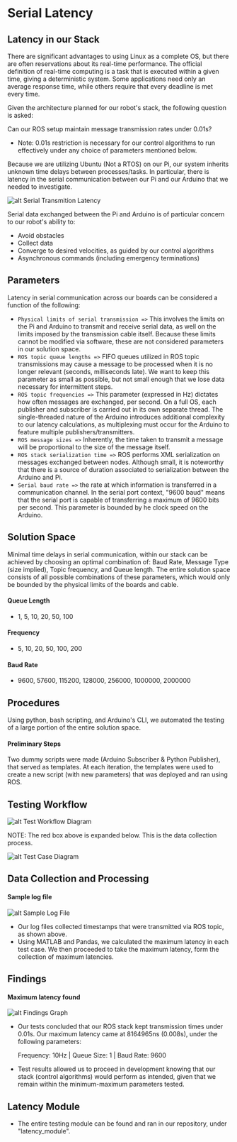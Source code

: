 # Serial Latency


## Latency in our Stack

There are significant advantages to using Linux as a complete OS, but there are often reservations about its real-time performance.
The official definition of real-time computing is a task that is executed within a given time, giving a deterministic system. Some applications need only an average response time, while others require that every deadline is met every time.

Given the architecture planned for our robot's stack, the following question is asked:

Can our ROS setup maintain message transmission rates under 0.01s?

* Note: 0.01s restriction is necessary for our control algorithms to run effectively under any choice of parameters mentioned below.

Because we are utilizing Ubuntu (Not a RTOS) on our Pi, our system inherits unknown time delays between processes/tasks. In particular, there is latency in the serial communication between our Pi and our Arduino that we needed to investigate.

![alt Serial Transmition Latency](images/serialLatency/testAproach.png "Serial Transmition Latency")

Serial data exchanged between the Pi and Arduino is of particular concern to our robot's ability to:

* Avoid obstacles
* Collect data
* Converge to desired velocities, as guided by our control algorithms
* Asynchronous commands (including emergency terminations)

## Parameters
Latency in serial communication across our boards can be considered a function of the following:

* `Physical limits of serial transmission =>` This involves the limits on the Pi and Arduino to transmit and receive serial data, as well on the limits imposed by the transmission cable itself. Because these limits cannot be modified via software, these are not considered parameters in our solution space.
* `ROS topic queue lengths =>` FIFO queues utilized in ROS topic transmissions may cause a message to be processed when it is no longer relevant (seconds, milliseconds late). We want to keep this parameter as small as possible, but not small enough that we lose data necessary for intermittent steps.
* `ROS topic frequencies =>` This parameter (expressed in Hz) dictates how often messages are exchanged, per second. On a full OS, each publisher and subscriber is carried out in its own separate thread. The single-threaded nature of the Arduino introduces additional complexity to our latency calculations, as multiplexing must occur for the Arduino to feature multiple publishers/transmitters.
* `ROS message sizes =>` Inherently, the time taken to transmit a message will be proportional to the size of the message itself.
* `ROS stack serialization time =>` ROS performs XML serialization on messages exchanged between nodes. Although small, it is noteworthy that there is a source of duration associated to serialization between the Arduino and Pi.
* `Serial baud rate =>` the rate at which information is transferred in a communication channel. In the serial port context, "9600 baud" means that the serial port is capable of transferring a maximum of 9600 bits per second. This parameter is bounded by he clock speed on the Arduino.

## Solution Space
Minimal time delays in serial communication, within our stack can be achieved by choosing an optimal combination of: Baud Rate, Message Type (size implied), Topic frequency, and Queue length. The entire solution space consists of all possible combinations of these parameters, which would only be bounded by the physical limits of the boards and cable.

#### Queue Length

* 1, 5, 10, 20, 50, 100

#### Frequency

* 5, 10, 20, 50, 100, 200

#### Baud Rate

* 9600, 57600, 115200, 128000, 256000, 1000000, 2000000

## Procedures

Using python, bash scripting, and Arduino's CLI, we automated the testing of a large portion of the entire solution space.

#### Preliminary Steps
Two dummy scripts were made (Arduino Subscriber & Python Publisher), that served as templates. At each iteration, the templates were used to create a new script (with new parameters) that was deployed and ran using ROS.

## Testing Workflow

![alt Test Workflow Diagram](images/serialLatency/testWorkflow.png "Test Workflow")

NOTE: The red box above is expanded below. This is the data collection process.

![alt Test Case Diagram](images/serialLatency/testCase.png "Test Case Diagram")


## Data Collection and Processing

#### Sample log file

![alt Sample Log File](images/serialLatency/sampleLogFile.png "Sample Log File")

* Our log files collected timestamps that were transmitted via ROS topic, as shown above.
* Using MATLAB and Pandas, we calculated the maximum latency in each test case. We then proceeded to take the maximum latency, form the collection of maximum latencies.

## Findings

#### Maximum latency found

![alt Findings Graph](images/serialLatency/findings.jpg "Findings Graph")

* Our tests concluded that our ROS stack kept transmission times under 0.01s. Our maximum latency came at 8164965ns (0.008s), under the following parameters:

    Frequency: 10Hz | Queue Size: 1 | Baud Rate: 9600

* Test results allowed us to proceed in development knowing that our stack (control algorithms) would perform as intended, given that we remain within the minimum-maximum parameters tested.

## Latency Module

* The entire testing module can be found and ran in our repository, under "latency_module".

